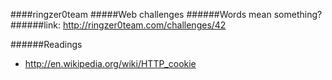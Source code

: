 ####ringzer0team
#####Web challenges
######Words mean something?
######link: http://ringzer0team.com/challenges/42

######Readings  
* http://en.wikipedia.org/wiki/HTTP_cookie
